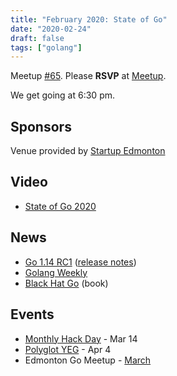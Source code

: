 ```yaml
---
title: "February 2020: State of Go"
date: "2020-02-24"
draft: false
tags: ["golang"]
---
```

Meetup [#65](https://github.com/edmontongo/presentations/issues/107). Please **RSVP** at [Meetup](https://www.meetup.com/startupedmonton/events/bclwwpybcdbgc/).

We get going at 6:30 pm.

## Sponsors

Venue provided by [Startup Edmonton](https://www.startupedmonton.com/)

## Video

- [State of Go 2020](https://www.youtube.com/watch?v=0c-1KJwSMCw)

## News

- [Go 1.14 RC1](https://groups.google.com/forum/#!topic/golang-nuts/fBD63zkssQI) ([release notes](https://tip.golang.org/doc/go1.14))
- [Golang Weekly](https://golangweekly.com/issues/300)
- [Black Hat Go](https://nostarch.com/blackhatgo) (book)

## Events

- [Monthly Hack Day](https://www.meetup.com/startupedmonton/events/zhnrmrybcfbkb/) - Mar 14
- [Polyglot YEG](https://www.eventbrite.ca/e/polyglot-yeg-2020-tickets-94714410351) - Apr 4
- Edmonton Go Meetup - [March](/meetup/2020-03/)
